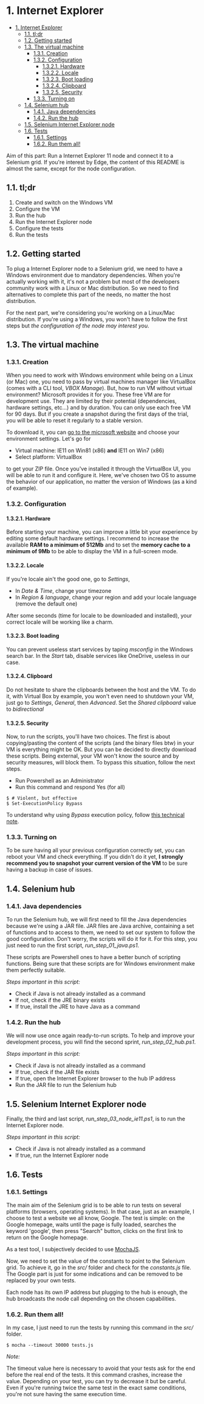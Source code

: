 # 1. Internet Explorer

<!-- TOC -->

- [1. Internet Explorer](#1-internet-explorer)
    - [1.1. tl;dr](#11-tldr)
    - [1.2. Getting started](#12-getting-started)
    - [1.3. The virtual machine](#13-the-virtual-machine)
        - [1.3.1. Creation](#131-creation)
        - [1.3.2. Configuration](#132-configuration)
            - [1.3.2.1. Hardware](#1321-hardware)
            - [1.3.2.2. Locale](#1322-locale)
            - [1.3.2.3. Boot loading](#1323-boot-loading)
            - [1.3.2.4. Clipboard](#1324-clipboard)
            - [1.3.2.5. Security](#1325-security)
        - [1.3.3. Turning on](#133-turning-on)
    - [1.4. Selenium hub](#14-selenium-hub)
        - [1.4.1. Java dependencies](#141-java-dependencies)
        - [1.4.2. Run the hub](#142-run-the-hub)
    - [1.5. Selenium Internet Explorer node](#15-selenium-internet-explorer-node)
    - [1.6. Tests](#16-tests)
        - [1.6.1. Settings](#161-settings)
        - [1.6.2. Run them all!](#162-run-them-all)

<!-- /TOC -->

Aim of this part: Run a Internet Explorer 11 node and connect it to a Selenium grid.
If you're interest by Edge, the content of this README is almost the same, except for the node configuration.

## 1.1. tl;dr

1. Create and switch on the Windows VM
2. Configure the VM
3. Run the hub
4. Run the Internet Explorer node
5. Configure the tests
6. Run the tests

## 1.2. Getting started

To plug a Internet Explorer node to a Selenium grid, we need to have a Windows environment due to mandatory dependencies. When you're actually working with it, it's not a problem but most of the developers community work with a Linux or Mac distribution. So we need to find alternatives to complete this part of the needs, no matter the host distribution.

For the next part, we're considering you're working on a Linux/Mac distribution. If you're using a Windows, you won't have to follow the first steps but _the configuration of the node may interest you_.

## 1.3. The virtual machine
### 1.3.1. Creation

When you need to work with Windows environment while being on a Linux (or Mac) one, you need to pass by virtual machines manager like VirtualBox (comes with a CLI tool, _VBOX Manage_). But, how to run VM without virtual environment? Microsoft provides it for you. These free VM are for development use. They are limited by their potential (dependencies, hardware settings, etc...) and by duration. You can only use each free VM for 90 days. But if you create a snapshot during the first days of the trial, you will be able to reset it regularly to a stable version.

To download it, you can [go to the microsoft website](https://developer.microsoft.com/en-us/microsoft-edge/tools/vms/) and choose your environment settings. Let's go for 

* Virtual machine: IE11 on Win81 (x86) __and__ IE11 on Win7 (x86)
* Select platform: VirtualBox

to get your ZIP file. Once you've installed it through the VirtualBox UI, you will be able to run it and configure it. Here, we've chosen two OS to assume the behavior of our application, no matter the version of Windows (as a kind of example).

### 1.3.2. Configuration
#### 1.3.2.1. Hardware

Before starting your machine, you can improve a little bit your experience by editing some default hardware settings. I recommend to increase the available __RAM to a minimum of 512Mb__ and to set the __memory cache to a minimum of 9Mb__ to be able to display the VM in a full-screen mode.

#### 1.3.2.2. Locale

If you're locale ain't the good one, go to _Settings_, 

* In _Date & Time_, change your timezone
* In _Region & language_, change your region and add your locale language (remove the default one)

After some seconds (time for locale to be downloaded and installed), your correct locale will be working like a charm.  

#### 1.3.2.3. Boot loading

You can prevent useless start services by taping _msconfig_ in the Windows search bar. In the _Start_ tab, disable services like OneDrive, useless in our case.

#### 1.3.2.4. Clipboard

Do not hesitate to share the clipboards between the host and the VM. To do it, with Virtual Box by example, you won't even need to shutdown your VM, just go 
to _Settings_, _General_, then _Advanced_. Set the _Shared clipboard_ value to _bidirectional_

#### 1.3.2.5. Security

Now, to run the scripts, you'll have two choices. The first is about copying/pasting the content of the scripts (and the binary files btw) in your VM is everything might be OK. But you can be decided to directly download these scripts. Being external, your VM won't know the source and by security measures, will block them. To bypass this situation, follow the next steps.

* Run Powershell as an Administrator
* Run this command and respond Yes (for all)

```shell
$ # Violent, but effective
$ Set-ExecutionPolicy Bypass
```

To understand why using _Bypass_ execution policy, follow [this technical note](https://4sysops.com/archives/powershell-bypass-executionpolicy-to-run-downloaded-scripts/).

### 1.3.3. Turning on

To be sure having all your previous configuration correctly set, you can reboot your VM and check everything. If you didn't do it yet, __I strongly recommend you to snapshot your current version of the VM__ to be sure having a backup in case of issues.

## 1.4. Selenium hub
### 1.4.1. Java dependencies

To run the Selenium hub, we will first need to fill the Java dependencies because we're using a JAR file. JAR files are Java archive, containing a set of functions and to access to them, we need to set our system to follow the good configuration. Don't worry, the scripts will do it for it. For this step, you just need to run the first script, _run_step_01_java.ps1_.

These scripts are Powershell ones to have a better bunch of scripting functions. Being sure that these scripts are for Windows environment make them perfectly suitable.

_Steps important in this script:_

* Check if Java is not already installed as a command
* If not, check if the JRE binary exists
* If true, install the JRE to have Java as a command

### 1.4.2. Run the hub

We will now use once again ready-to-run scripts. To help and improve your development process, you will find the second sprint, _run_step_02_hub.ps1_.

_Steps important in this script:_

* Check if Java is not already installed as a command
* If true, check if the JAR file exists
* If true, open the Internet Explorer browser to the hub IP address
* Run the JAR file to run the Selenium hub

## 1.5. Selenium Internet Explorer node

Finally, the third and last script, _run_step_03_node_ie11.ps1_, is to run the Internet Explorer node.

_Steps important in this script:_

* Check if Java is not already installed as a command
* If true, run the Internet Explorer node

## 1.6. Tests
### 1.6.1. Settings

The main aim of the Selenium grid is to be able to run tests on several platforms (browsers, operating systems). In that case, just as an example, I choose to test a website we all know, Google. The test is simple: on the Google homepage, waits until the page is fully loaded, searches the keyword 'google', then press "Search" button, clicks on the first link to return on the Google homepage.

As a test tool, I subjectively decided to use [MochaJS](https://mochajs.org/).

Now, we need to set the value of the constants to point to the Selenium grid. To achieve it, go in the _src/_ folder and check for the _constants.js_ file. The Google part is just for some indications and can be removed to be replaced by your own tests.

Each node has its own IP address but plugging to the hub is enough, the hub broadcasts the node call depending on the chosen capabilities.

### 1.6.2. Run them all!

In my case, I just need to run the tests by running this command in the _src/_ folder.

```shell
$ mocha --timeout 30000 tests.js
```

_Note:_

The timeout value here is necessary to avoid that your tests ask for the end before the real end of the tests. It this command crashes, increase the value. Depending on your test, you can try to decrease it but be careful. Even if you're running twice the same test in the exact same conditions, you're not sure having the same execution time.
